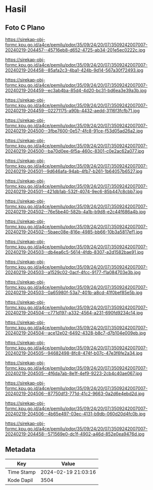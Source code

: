 # Hasil

## Foto C Plano

https://sirekap-obj-formc.kpu.go.id/a4ce/pemilu/pdpr/35/09/24/20/07/3509242007007-20240219-204457--45716eb8-d652-4725-ab34-201e5ec0222c.jpg

https://sirekap-obj-formc.kpu.go.id/a4ce/pemilu/pdpr/35/09/24/20/07/3509242007007-20240219-204458--85afa2c3-4ba1-424b-9d14-567a30f72493.jpg

https://sirekap-obj-formc.kpu.go.id/a4ce/pemilu/pdpr/35/09/24/20/07/3509242007007-20240219-204459--ec3ab4ba-85d4-4d20-bc31-bd6ea3e39a3b.jpg

https://sirekap-obj-formc.kpu.go.id/a4ce/pemilu/pdpr/35/09/24/20/07/3509242007007-20240219-204459--02271175-a90b-4432-aedd-3116f3fcfb71.jpg

https://sirekap-obj-formc.kpu.go.id/a4ce/pemilu/pdpr/35/09/24/20/07/3509242007007-20240219-204500--3fbe7600-0e57-4fc8-91ce-f53d05ad26a2.jpg

https://sirekap-obj-formc.kpu.go.id/a4ce/pemilu/pdpr/35/09/24/20/07/3509242007007-20240219-204500--ba70d0ee-6f5a-460c-8301-c0e2ac62a077.jpg

https://sirekap-obj-formc.kpu.go.id/a4ce/pemilu/pdpr/35/09/24/20/07/3509242007007-20240219-204501--9d646afa-94ab-4fb7-b261-1b64057b6527.jpg

https://sirekap-obj-formc.kpu.go.id/a4ce/pemilu/pdpr/35/09/24/20/07/3509242007007-20240219-204501--421db1ab-532f-4074-9ec6-85b447c8cbb7.jpg

https://sirekap-obj-formc.kpu.go.id/a4ce/pemilu/pdpr/35/09/24/20/07/3509242007007-20240219-204502--76e5be40-582b-4a1b-b9d8-e2c44f686a4b.jpg

https://sirekap-obj-formc.kpu.go.id/a4ce/pemilu/pdpr/35/09/24/20/07/3509242007007-20240219-204502--5baec08e-816e-4985-bb66-10b3a5817ef1.jpg

https://sirekap-obj-formc.kpu.go.id/a4ce/pemilu/pdpr/35/09/24/20/07/3509242007007-20240219-204503--db4ea6c5-5614-4fdb-8307-a2d1582bae91.jpg

https://sirekap-obj-formc.kpu.go.id/a4ce/pemilu/pdpr/35/09/24/20/07/3509242007007-20240219-204503--a1529c02-0acf-4fcc-9177-f1a084703e3b.jpg

https://sirekap-obj-formc.kpu.go.id/a4ce/pemilu/pdpr/35/09/24/20/07/3509242007007-20240219-204503--0a65980f-53a7-401b-a8cd-41f0bef85e5b.jpg

https://sirekap-obj-formc.kpu.go.id/a4ce/pemilu/pdpr/35/09/24/20/07/3509242007007-20240219-204504--c771d197-a332-4564-a231-690fd9234c14.jpg

https://sirekap-obj-formc.kpu.go.id/a4ce/pemilu/pdpr/35/09/24/20/07/3509242007007-20240219-204504--ace12e02-6492-4328-b8c7-d7b104e009eb.jpg

https://sirekap-obj-formc.kpu.go.id/a4ce/pemilu/pdpr/35/09/24/20/07/3509242007007-20240219-204505--94682498-8fc8-474f-b07c-47e3f6fe2a34.jpg

https://sirekap-obj-formc.kpu.go.id/a4ce/pemilu/pdpr/35/09/24/20/07/3509242007007-20240219-204505--4f6da7ab-8e1f-4ef9-9223-2cb4c40ae067.jpg

https://sirekap-obj-formc.kpu.go.id/a4ce/pemilu/pdpr/35/09/24/20/07/3509242007007-20240219-204506--87750df3-771d-41c2-9663-0a2d6e4ebd2d.jpg

https://sirekap-obj-formc.kpu.go.id/a4ce/pemilu/pdpr/35/09/24/20/07/3509242007007-20240219-204506--4b65e497-03ec-4131-b9db-060d20d4fc0b.jpg

https://sirekap-obj-formc.kpu.go.id/a4ce/pemilu/pdpr/35/09/24/20/07/3509242007007-20240219-204458--571569e0-dc1f-4902-a46d-852e0ea9476d.jpg


## Metadata

| Key        | Value               |
| ---------- | ------------------- |
| Time Stamp | 2024-02-19 21:03:16 |
| Kode Dapil | 3504                |



